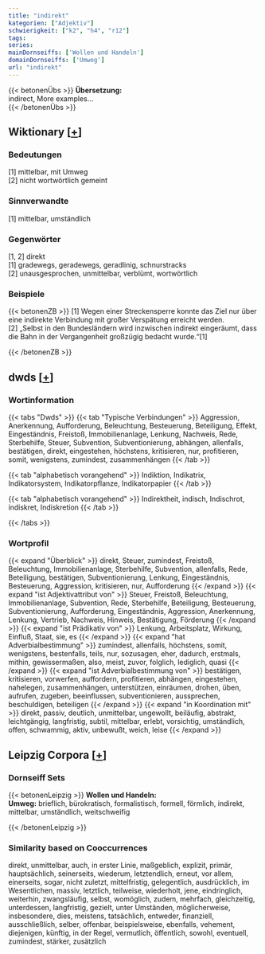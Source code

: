 ```yaml
---
title: "indirekt"
kategorien: ["Adjektiv"]
schwierigkeit: ["k2", "h4", "r12"]
tags:
series:
mainDornseiffs: ['Wollen und Handeln']
domainDornseiffs: ['Umweg']
url: "indirekt"
---
```


{{< betonenÜbs >}}
**Übersetzung:**  
indirect, More examples...  
{{< /betonenÜbs >}}

## Wiktionary [[+](https://de.wiktionary.org/wiki/indirekt)]

### Bedeutungen
[1] mittelbar, mit Umweg  
[2] nicht wortwörtlich gemeint  

### Sinnverwandte
[1] mittelbar, umständlich  

### Gegenwörter
[1, 2] direkt  
[1] gradewegs, geradewegs, geradlinig, schnurstracks  
[2] unausgesprochen, unmittelbar, verblümt, wortwörtlich  

### Beispiele
{{< betonenZB >}}
[1] Wegen einer Streckensperre konnte das Ziel nur über eine indirekte Verbindung mit großer Verspätung erreicht werden.  
[2] „Selbst in den Bundesländern wird inzwischen indirekt eingeräumt, dass die Bahn in der Vergangenheit großzügig bedacht wurde.“[1]  

{{< /betonenZB >}}


## dwds [[+](https://www.dwds.de/wb/indirekt)]

### Wortinformation
{{< tabs "Dwds" >}}
{{< tab "Typische Verbindungen" >}}
Aggression, Anerkennung, Aufforderung, Beleuchtung, Besteuerung, Beteiligung, Effekt, Eingeständnis, Freistoß, Immobilienanlage, Lenkung, Nachweis, Rede, Sterbehilfe, Steuer, Subvention, Subventionierung, abhängen, allenfalls, bestätigen, direkt, eingestehen, höchstens, kritisieren, nur, profitieren, somit, wenigstens, zumindest, zusammenhängen
{{< /tab >}}

{{< tab "alphabetisch vorangehend" >}}
Indiktion, Indikatrix, Indikatorsystem, Indikatorpflanze, Indikatorpapier
{{< /tab >}}

{{< tab "alphabetisch vorangehend" >}}
Indirektheit, indisch, Indischrot, indiskret, Indiskretion
{{< /tab >}}

{{< /tabs >}}

### Wortprofil
{{< expand "Überblick" >}} direkt, Steuer, zumindest, Freistoß, Beleuchtung, Immobilienanlage, Sterbehilfe, Subvention, allenfalls, Rede, Beteiligung, bestätigen, Subventionierung, Lenkung, Eingeständnis, Besteuerung, Aggression, kritisieren, nur, Aufforderung {{< /expand >}}
{{< expand "ist Adjektivattribut von" >}} Steuer, Freistoß, Beleuchtung, Immobilienanlage, Subvention, Rede, Sterbehilfe, Beteiligung, Besteuerung, Subventionierung, Aufforderung, Eingeständnis, Aggression, Anerkennung, Lenkung, Vertrieb, Nachweis, Hinweis, Bestätigung, Förderung {{< /expand >}}
{{< expand "ist Prädikativ von" >}} Lenkung, Arbeitsplatz, Wirkung, Einfluß, Staat, sie, es {{< /expand >}}
{{< expand "hat Adverbialbestimmung" >}} zumindest, allenfalls, höchstens, somit, wenigstens, bestenfalls, teils, nur, sozusagen, eher, dadurch, erstmals, mithin, gewissermaßen, also, meist, zuvor, folglich, lediglich, quasi {{< /expand >}}
{{< expand "ist Adverbialbestimmung von" >}} bestätigen, kritisieren, vorwerfen, auffordern, profitieren, abhängen, eingestehen, nahelegen, zusammenhängen, unterstützen, einräumen, drohen, üben, aufrufen, zugeben, beeinflussen, subventionieren, aussprechen, beschuldigen, beteiligen {{< /expand >}}
{{< expand "in Koordination mit" >}} direkt, passiv, deutlich, unmittelbar, ungewollt, beiläufig, abstrakt, leichtgängig, langfristig, subtil, mittelbar, erlebt, vorsichtig, umständlich, offen, schwammig, aktiv, unbewußt, weich, leise {{< /expand >}}

## Leipzig Corpora [[+](https://corpora.uni-leipzig.de/en/res?word=indirekt&corpusId=deu_newscrawl-public_2018)]

### Dornseiff Sets
{{< betonenLeipzig >}}
**Wollen und Handeln:**  
**Umweg:** brieflich, bürokratisch, formalistisch, formell, förmlich, indirekt, mittelbar, umständlich, weitschweifig  

{{< /betonenLeipzig >}}

### Similarity based on Cooccurrences
direkt, unmittelbar, auch, in erster Linie, maßgeblich, explizit, primär, hauptsächlich, seinerseits, wiederum, letztendlich, erneut, vor allem, einerseits, sogar, nicht zuletzt, mittelfristig, gelegentlich, ausdrücklich, im Wesentlichen, massiv, letztlich, teilweise, wiederholt, jene, eindringlich, weiterhin, zwangsläufig, selbst, womöglich, zudem, mehrfach, gleichzeitig, unterdessen, langfristig, gezielt, unter Umständen, möglicherweise, insbesondere, dies, meistens, tatsächlich, entweder, finanziell, ausschließlich, selber, offenbar, beispielsweise, ebenfalls, vehement, diejenigen, künftig, in der Regel, vermutlich, öffentlich, sowohl, eventuell, zumindest, stärker, zusätzlich


